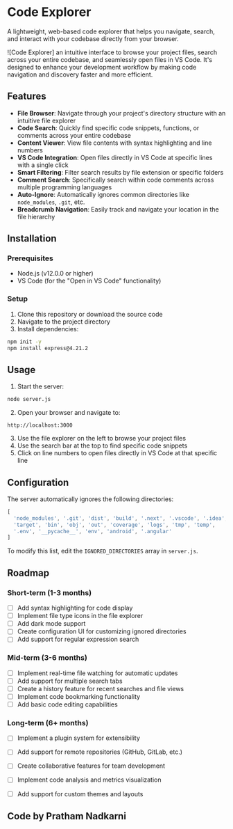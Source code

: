 # Code Explorer

A lightweight, web-based code explorer that helps you navigate, search, and interact with your codebase directly from your browser.

![Code Explorer] an intuitive interface to browse your project files, search across your entire codebase, and seamlessly open files in VS Code. It's designed to enhance your development workflow by making code navigation and discovery faster and more efficient.

## Features

- **File Browser**: Navigate through your project's directory structure with an intuitive file explorer
- **Code Search**: Quickly find specific code snippets, functions, or comments across your entire codebase
- **Content Viewer**: View file contents with syntax highlighting and line numbers
- **VS Code Integration**: Open files directly in VS Code at specific lines with a single click
- **Smart Filtering**: Filter search results by file extension or specific folders
- **Comment Search**: Specifically search within code comments across multiple programming languages
- **Auto-Ignore**: Automatically ignores common directories like `node_modules`, `.git`, etc.
- **Breadcrumb Navigation**: Easily track and navigate your location in the file hierarchy

## Installation

### Prerequisites

- Node.js (v12.0.0 or higher)
- VS Code (for the "Open in VS Code" functionality)

### Setup

1. Clone this repository or download the source code
2. Navigate to the project directory
3. Install dependencies:

```bash
npm init -y
npm install express@4.21.2
```

## Usage

1. Start the server:

```bash
node server.js
```

2. Open your browser and navigate to:

```
http://localhost:3000
```

3. Use the file explorer on the left to browse your project files
4. Use the search bar at the top to find specific code snippets
5. Click on line numbers to open files directly in VS Code at that specific line

## Configuration

The server automatically ignores the following directories:

```javascript
[
  'node_modules', '.git', 'dist', 'build', '.next', '.vscode', '.idea',
  'target', 'bin', 'obj', 'out', 'coverage', 'logs', 'tmp', 'temp',
  '.env', '__pycache__', 'env', 'android', '.angular'
]
```

To modify this list, edit the `IGNORED_DIRECTORIES` array in `server.js`.

## Roadmap

### Short-term (1-3 months)
- [ ] Add syntax highlighting for code display
- [ ] Implement file type icons in the file explorer
- [ ] Add dark mode support
- [ ] Create configuration UI for customizing ignored directories
- [ ] Add support for regular expression search

### Mid-term (3-6 months)
- [ ] Implement real-time file watching for automatic updates
- [ ] Add support for multiple search tabs
- [ ] Create a history feature for recent searches and file views
- [ ] Implement code bookmarking functionality
- [ ] Add basic code editing capabilities

### Long-term (6+ months)
- [ ] Implement a plugin system for extensibility
- [ ] Add support for remote repositories (GitHub, GitLab, etc.)
- [ ] Create collaborative features for team development
- [ ] Implement code analysis and metrics visualization
- [ ] Add support for custom themes and layouts


## Code by Pratham Nadkarni